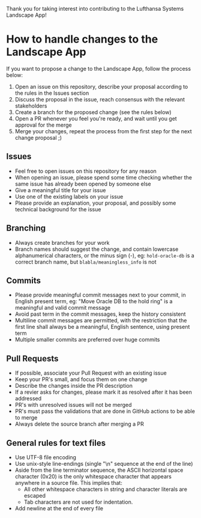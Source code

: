 Thank you for taking interest into contributing to the Lufthansa Systems Landscape App!

# How to handle changes to the Landscape App
If you want to propose a change to the Landscape App, follow the process below:
1. Open an issue on this repository, describe your proposal according to the rules in the Issues section
1. Discuss the proposal in the issue, reach consensus with the relevant stakeholders
1. Create a branch for the proposed change (see the rules below)
1. Open a PR whenever you feel you're ready, and wait until you get approval for the merge
1. Merge your changes, repeat the process from the first step for the next change proposal ;)

## Issues
- Feel free to open issues on this repository for any reason
- When opening an issue, please spend some time checking whether the same issue has already been opened by someone else
- Give a meaningful title for your issue
- Use one of the existing labels on your issue
- Please provide an explanation, your proposal, and possibly some technical background for the issue

## Branching
- Always create branches for your work
- Branch names should suggest the change, and contain lowercase alphanumerical characters, or the minus sign (-), eg: `hold-oracle-db` is a correct branch name, but `blabla/meaningless_info` is not

## Commits
- Please provide meaningful commit messages next to your commit, in English present term, eg: "Move Oracle DB to the hold ring" is a meaningful and valid commit message
- Avoid past term in the commit messages, keep the history consistent
- Multiline commit messages are permitted, with the restriction that the first line shall always be a meaningful, English sentence, using present term
- Multiple smaller commits are preferred over huge commits

## Pull Requests
- If possible, associate your Pull Request with an existing issue
- Keep your PR's small, and focus them on one change
- Describe the changes inside the PR description
- If a revier asks for changes, please mark it as resolved after it has been addressed
- PR's with unresolved issues will not be merged
- PR's must pass the validations that are done in GitHub actions to be able to merge
- Always delete the source branch after merging a PR

## General rules for text files
- Use UTF-8 file encoding
- Use unix-style line-endings (single "\n" sequence at the end of the line)
- Aside from the line terminator sequence, the ASCII horizontal space character (0x20) is the only whitespace character that appears anywhere in a source file. This implies that:
    - All other whitespace characters in string and character literals are escaped
    - Tab characters are not used for indentation.
- Add newline at the end of every file
